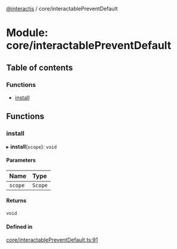 [@interactjs](../README.md) / core/interactablePreventDefault

# Module: core/interactablePreventDefault

## Table of contents

### Functions

- [install](core_interactablePreventDefault.md#install)

## Functions

### install

▸ **install**(`scope`): `void`

#### Parameters

| Name | Type |
| :------ | :------ |
| `scope` | `Scope` |

#### Returns

`void`

#### Defined in

[core/interactablePreventDefault.ts:91](https://github.com/Mu-L/interact.js/blob/d3d47461/packages/@interactjs/core/interactablePreventDefault.ts#L91)
